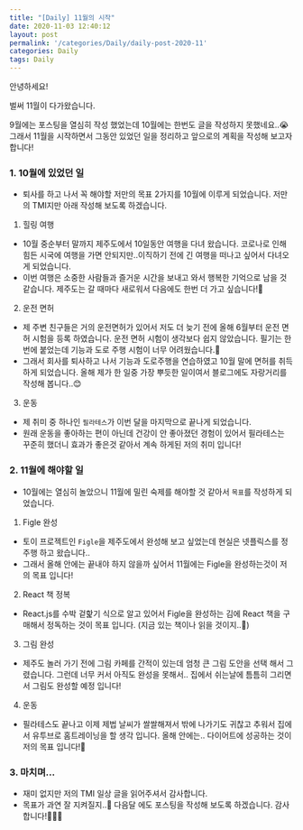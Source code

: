 ```yaml
---
title: "[Daily] 11월의 시작"
date: 2020-11-03 12:40:12
layout: post
permalink: '/categories/Daily/daily-post-2020-11'
categories: Daily
tags: Daily
---
```


안녕하세요!  

벌써 11월이 다가왔습니다.

9월에는 포스팅을 열심히 작성 했었는데 10월에는 한번도 글을 작성하지 못했네요..😭  
그래서 11월을 시작하면서 그동안 있었던 일을 정리하고 앞으로의 계획을 작성해 보고자 합니다!


### 1. 10월에 있었던 일
- 퇴사를 하고 나서 꼭 해야할 저만의 목표 2가지를 10월에 이루게 되었습니다. 저만의 TMI지만 아래 작성해 보도록 하겠습니다.


1. 힐링 여행
- 10월 중순부터 말까지 제주도에서 10일동안 여행을 다녀 왔습니다. 코로나로 인해 힘든 시국에 여행을 가면 안되지만..이직하기 전에 긴 여행을 떠나고 싶어서 다녀오게 되었습니다. 
- 이번 여행은 소중한 사람들과 즐거운 시간을 보내고 와서 행복한 기억으로 남을 것 같습니다. 제주도는 갈 때마다 새로워서 다음에도 한번 더 가고 싶습니다!🌈 


2. 운전 면허
- 제 주변 친구들은 거의 운전면허가 있어서 저도 더 늦기 전에 올해 6월부터 운전 면허 시험을 등록 하였습니다. 운전 면허 시험이 생각보다 쉽지 않았습니다.
필기는 한번에 붙었는데 기능과 도로 주행 시험이 너무 어려웠습니다.🥶  
- 그래서 회사를 퇴사하고 나서 기능과 도로주행을 연습하였고 10월 말에 면허를 취득하게 되었습니다. 올해 제가 한 일중 가장 뿌듯한 일이여서 블로그에도 자랑거리를 작성해 봅니다..😊


3. 운동
- 제 취미 중 하나인 `필라테스`가 이번 달을 마지막으로 끝나게 되었습니다.  
- 원래 운동을 좋아하는 편이 아닌데 건강이 안 좋아졌던 경험이 있어서 필라테스는 꾸준히 했더니 효과가 좋은것 같아서 계속 하게된 저의 취미 입니다!


### 2. 11월에 해야할 일
- 10월에는 열심히 놀았으니 11월에 밀린 숙제를 해야할 것 같아서 `목표`를 작성하게 되었습니다.


1. Figle 완성
- 토이 프로젝트인 `Figle`을 제주도에서 완성해 보고 싶었는데 현실은 넷플릭스를 정주행 하고 왔습니다..  
- 그래서 올해 안에는 끝내야 하지 않을까 싶어서 11월에는 Figle을 완성하는것이 저의 목표 입니다!


2. React 책 정복
- React.js를 수박 겉핥기 식으로 알고 있어서 Figle을 완성하는 김에 React 책을 구매해서 정독하는 것이 목표 입니다. (지금 있는 책이나 읽을 것이지..🤔)


3. 그림 완성 
- 제주도 놀러 가기 전에 그림 카페를 간적이 있는데 엄청 큰 그림 도안을 선택 해서 그렸습니다. 그런데 너무 커서 아직도 완성을 못해서.. 집에서 쉬는날에 틈틈히 그리면서 그림도 완성할 예정 입니다!


4. 운동
- 필라테스도 끝나고 이제 제법 날씨가 쌀쌀해져서 밖에 나가기도 귀찮고 추워서 집에서 유투브로 홈트레이닝을 할 생각 입니다. 올해 안에는.. 다이어트에 성공하는 것이 저의 목표 입니다!🤔

### 3. 마치며...
- 재미 없지만 저의 TMI 일상 글을 읽어주셔서 감사합니다. 
- 목표가 과연 잘 지켜질지..🤔 다음달 에도 포스팅을 작성해 보도록 하겠습니다. 감사합니다!🙇🏻‍♀️  


